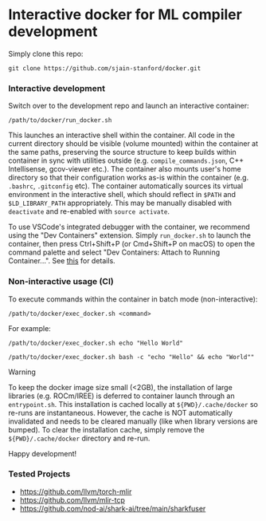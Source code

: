 # Interactive docker for ML compiler development

Simply clone this repo:
```
git clone https://github.com/sjain-stanford/docker.git
```

### Interactive development

Switch over to the development repo and launch an interactive container:
```
/path/to/docker/run_docker.sh
```

This launches an interactive shell within the container. All code in the current directory should be visible (volume mounted) within the container at the same paths, preserving the source structure to keep builds within container in sync with utilities outside (e.g. `compile_commands.json`, C++ Intellisense, gcov-viewer etc.). The container also mounts user's home directory so that their configuration works as-is within the container (e.g. `.bashrc`, `.gitconfig` etc). The container automatically sources its virtual environment in the interactive shell, which should reflect in `$PATH` and `$LD_LIBRARY_PATH` appropriately. This may be manually disabled with `deactivate` and re-enabled with `source activate`.

To use VSCode's integrated debugger with the container, we recommend using the "Dev Containers" extension. Simply `run_docker.sh` to launch the container, then press Ctrl+Shift+P (or Cmd+Shift+P on macOS) to open the command palette and select "Dev Containers: Attach to Running Container...". See [this](https://code.visualstudio.com/docs/devcontainers/attach-container) for details.


### Non-interactive usage (CI)

To execute commands within the container in batch mode (non-interactive):
```
/path/to/docker/exec_docker.sh <command>
```

For example:
```
/path/to/docker/exec_docker.sh echo "Hello World"

/path/to/docker/exec_docker.sh bash -c "echo "Hello" && echo "World""
```

> [!WARNING]
> To keep the docker image size small (<2GB), the installation of large libraries (e.g. ROCm/IREE) is deferred to container launch through an `entrypoint.sh`. This installation is cached locally at `${PWD}/.cache/docker` so re-runs are instantaneous. However, the cache is NOT automatically invalidated and needs to be cleared manually (like when library versions are bumped). To clear the installation cache, simply remove the `${PWD}/.cache/docker` directory and re-run.

Happy development!

### Tested Projects

- https://github.com/llvm/torch-mlir
- https://github.com/llvm/mlir-tcp
- https://github.com/nod-ai/shark-ai/tree/main/sharkfuser
